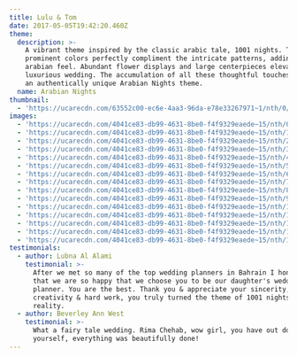 ```yaml
---
title: Lulu & Tom
date: 2017-05-05T19:42:20.460Z
theme:
  description: >-
    A vibrant theme inspired by the classic arabic tale, 1001 nights. The
    prominent colors perfectly compliment the intricate patterns, adding to the
    arabian feel. Abundant flower displays and large centerpieces elevate this
    luxurious wedding. The accumulation of all these thoughtful touches creates
    an authentically unique Arabian Nights theme.
  name: Arabian Nights
thumbnail:
  - 'https://ucarecdn.com/63552c00-ec6e-4aa3-96da-e78e33267971~1/nth/0/'
images:
  - 'https://ucarecdn.com/4041ce83-db99-4631-8be0-f4f9329eaede~15/nth/0/'
  - 'https://ucarecdn.com/4041ce83-db99-4631-8be0-f4f9329eaede~15/nth/1/'
  - 'https://ucarecdn.com/4041ce83-db99-4631-8be0-f4f9329eaede~15/nth/2/'
  - 'https://ucarecdn.com/4041ce83-db99-4631-8be0-f4f9329eaede~15/nth/3/'
  - 'https://ucarecdn.com/4041ce83-db99-4631-8be0-f4f9329eaede~15/nth/4/'
  - 'https://ucarecdn.com/4041ce83-db99-4631-8be0-f4f9329eaede~15/nth/5/'
  - 'https://ucarecdn.com/4041ce83-db99-4631-8be0-f4f9329eaede~15/nth/6/'
  - 'https://ucarecdn.com/4041ce83-db99-4631-8be0-f4f9329eaede~15/nth/7/'
  - 'https://ucarecdn.com/4041ce83-db99-4631-8be0-f4f9329eaede~15/nth/8/'
  - 'https://ucarecdn.com/4041ce83-db99-4631-8be0-f4f9329eaede~15/nth/9/'
  - 'https://ucarecdn.com/4041ce83-db99-4631-8be0-f4f9329eaede~15/nth/10/'
  - 'https://ucarecdn.com/4041ce83-db99-4631-8be0-f4f9329eaede~15/nth/11/'
  - 'https://ucarecdn.com/4041ce83-db99-4631-8be0-f4f9329eaede~15/nth/12/'
  - 'https://ucarecdn.com/4041ce83-db99-4631-8be0-f4f9329eaede~15/nth/13/'
  - 'https://ucarecdn.com/4041ce83-db99-4631-8be0-f4f9329eaede~15/nth/14/'
testimonials:
  - author: Lubna Al Alami
    testimonial: >-
      After we met so many of the top wedding planners in Bahrain I honestly say
      that we are so happy that we choose you to be our daughter's wedding
      planner. You are the best. Thank you & appreciate your sincerity,
      creativity & hard work, you truly turned the theme of 1001 nights to
      reality.
  - author: Beverley Ann West
    testimonial: >-
      What a fairy tale wedding. Rima Chehab, wow girl, you have out done
      yourself, everything was beautifully done!
---
```


